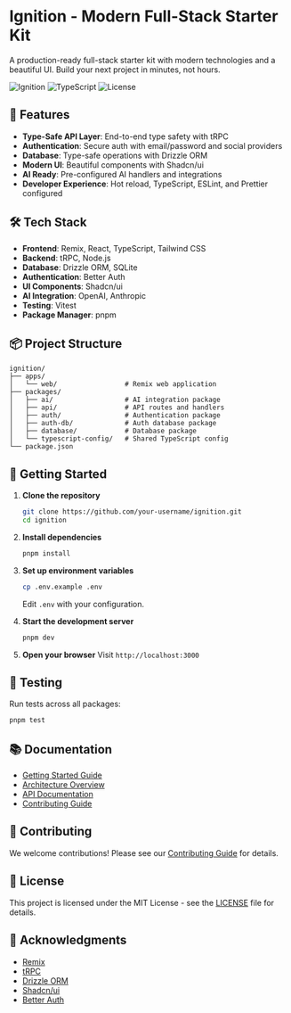 # Ignition - Modern Full-Stack Starter Kit

A production-ready full-stack starter kit with modern technologies and a beautiful UI. Build your next project in minutes, not hours.

![Ignition](https://img.shields.io/badge/Ignition-Modern%20Full%20Stack-blue)
![TypeScript](https://img.shields.io/badge/TypeScript-5.0-blue)
![License](https://img.shields.io/badge/License-MIT-green)

## 🚀 Features

- **Type-Safe API Layer**: End-to-end type safety with tRPC
- **Authentication**: Secure auth with email/password and social providers
- **Database**: Type-safe operations with Drizzle ORM
- **Modern UI**: Beautiful components with Shadcn/ui
- **AI Ready**: Pre-configured AI handlers and integrations
- **Developer Experience**: Hot reload, TypeScript, ESLint, and Prettier configured

## 🛠️ Tech Stack

- **Frontend**: Remix, React, TypeScript, Tailwind CSS
- **Backend**: tRPC, Node.js
- **Database**: Drizzle ORM, SQLite
- **Authentication**: Better Auth
- **UI Components**: Shadcn/ui
- **AI Integration**: OpenAI, Anthropic
- **Testing**: Vitest
- **Package Manager**: pnpm

## 📦 Project Structure

```
ignition/
├── apps/
│   └── web/                 # Remix web application
├── packages/
│   ├── ai/                  # AI integration package
│   ├── api/                 # API routes and handlers
│   ├── auth/                # Authentication package
│   ├── auth-db/             # Auth database package
│   ├── database/            # Database package
│   └── typescript-config/   # Shared TypeScript config
└── package.json
```

## 🚀 Getting Started

1. **Clone the repository**
   ```bash
   git clone https://github.com/your-username/ignition.git
   cd ignition
   ```

2. **Install dependencies**
   ```bash
   pnpm install
   ```

3. **Set up environment variables**
   ```bash
   cp .env.example .env
   ```
   Edit `.env` with your configuration.

4. **Start the development server**
   ```bash
   pnpm dev
   ```

5. **Open your browser**
   Visit `http://localhost:3000`

## 🧪 Testing

Run tests across all packages:
```bash
pnpm test
```

## 📚 Documentation

- [Getting Started Guide](docs/getting-started.md)
- [Architecture Overview](docs/architecture.md)
- [API Documentation](docs/api.md)
- [Contributing Guide](CONTRIBUTING.md)

## 🤝 Contributing

We welcome contributions! Please see our [Contributing Guide](CONTRIBUTING.md) for details.

## 📄 License

This project is licensed under the MIT License - see the [LICENSE](LICENSE) file for details.

## 🙏 Acknowledgments

- [Remix](https://remix.run)
- [tRPC](https://trpc.io)
- [Drizzle ORM](https://orm.drizzle.team)
- [Shadcn/ui](https://ui.shadcn.com)
- [Better Auth](https://github.com/your-username/better-auth)
